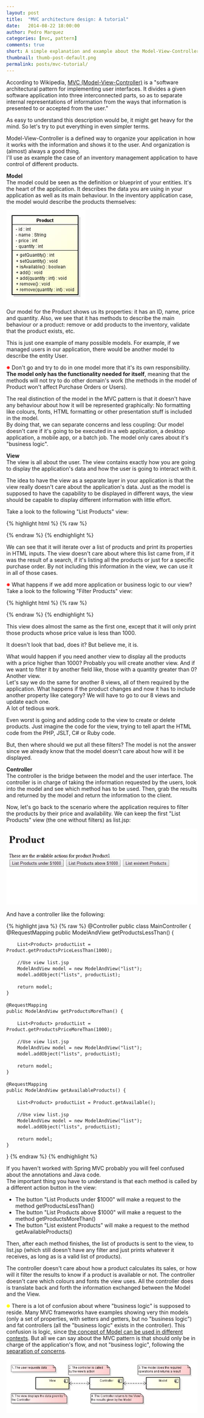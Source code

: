 ```yaml
---
layout: post
title:  "MVC architecture design: A tutorial"
date:   2014-08-22 18:00:00
author: Pedro Marquez
categories: [mvc, pattern]
comments: true
short: A simple explanation and example about the Model-View-Controller pattern
thumbnail: thumb-post-default.png
permalink: posts/mvc-tutorial/
---
```


According to Wikipedia, [MVC (Model-View-Controller)](http://en.wikipedia.org/wiki/Model%E2%80%93view%E2%80%93controller) is a "software architectural pattern for 
implementing user interfaces. It divides a given software application into three interconnected parts, so as to separate internal representations of information 
from the ways that information is presented to or accepted from the user."

As easy to understand this description would be, it might get heavy for the mind. So let's try to put everything in even simpler terms.

Model-View-Controller is a defined way to organize your application in how it works with the information and shows it to the user. And organization is (almost) 
always a good thing.  
I'll use as example the case of an inventory management application to have control of different products.

**Model**  
The model could be seen as the definition or blueprint of your entities. It's the heart of the application. It describes the data you are using in your application 
as well as its main behaviour.
In the inventory application case, the model would describe the products themselves:

![Product Model](/images/product-model.jpg)

Our model for the Product shows us its properties: it has an ID, name, price and quantity. Also, we see that it has methods to describe the main behaviour or a product:
remove or add products to the inventory, validate that the product exists, etc. 

This is just one example of many possible models. For example, if we managed users in our application, there would be another model to describe the entity User.

![Antipattern](/images/antipattern.png) Don't go and try to do in one model more that it's its own responsibility. **The model only has the functionality needed for itself**, 
meaning that the methods will not try to do other domain's work (the methods in the model of Product won't affect Purchase Orders or Users).

The real distinction of the model in the MVC pattern is that it doesn't have any behaviour about how it will be represented graphically: No formatting like colours, fonts,
HTML formatting or other presentation stuff is included in the model.  
By doing that, we can separate concerns and less coupling: Our model doesn't care if it's going to be executed in a web application, a desktop application, a mobile app, 
or a batch job. The model only cares about it's "business logic".

**View**  
The view is all about the user. The view contains exactly how you are going to display the application's data and how the user is going to interact with it.

The idea to have the view as a separate layer in your application is that the view really doesn't care about the application's data. Just as the model is supposed to have 
the capability to be displayed in different ways, the view should be capable to display different information with little effort.

Take a look to the following "List Products" view: 

{% highlight html %}
{% raw %}
<!DOCTYPE html>
<html>
  <head>
    <meta content="text/html; charset=windows-1252" http-equiv="content-type">
    <title></title>
  </head>
  <body>  
    <c:forEach items="${products}" var="product">
    <tr>
    <td><form:input path="product.id" size="30" maxlength="20"/></td>
    <td><form:input path="product.name" size="30" maxlength="200"/></td>
    <td><form:input path="product.price" size="20" maxlength="20"/></td>
    <td><form:input path="product.quantiy" size="20" maxlength="20"/></td>
    </tr>
 </c:forEach>
  </body>
</html>
{% endraw %}
{% endhighlight %}

We can see that it will iterate over a list of products and print its properties in HTML inputs. The view doesn't care about where this list came from, if it was the result
of a search, if it's listing all the products or just for a specific purchase order. By not including this information in the view, we can use it in all 
of those cases.

![Antipattern](/images/antipattern.png) What happens if we add more application or business logic to our view? Take a look to the following "Filter Products" view:

{% highlight html %}
{% raw %}
<!DOCTYPE html>
<html>
  <head>
    <meta content="text/html; charset=windows-1252" http-equiv="content-type">
    <title></title>
  </head>
  <body>  
    <c:forEach items="${products}" var="product">
      <c:if test="${product.price<1000}">
      <tr>
      <td><form:input path="product.id" size="30" maxlength="20"/></td>
      <td><form:input path="product.name" size="30" maxlength="200"/></td>
      <td><form:input path="product.price" size="20" maxlength="20"/></td>
      <td><form:input path="product.quantiy" size="20" maxlength="20"/></td>
      </tr>
      </c:if>
 </c:forEach>
  </body>
</html>
{% endraw %}
{% endhighlight %}

This view does almost the same as the first one, except that it will only print those products whose price value is less than 1000.  

It doesn't look that bad, does it? But believe me, it is. 

What would happen if you need another view to display all the products with a price higher than 1000? 
Probably you will create another view. And if we want to filter it by another field like, those with a quantity greater than 0? Another view.  
Let's say we do the same for another 8 views, all of them required by the application. 
What happens if the product changes and now it has to include another property like category? We will have to go to our 8 views and update each one.  
A lot of tedious work.

Even worst is going and adding code to the view to create or delete products. Just imagine the code for the view, trying to tell apart the HTML code from the 
PHP, JSLT, C# or Ruby code.

But, then where should we put all these filters? The model is not the answer since we already know that the model doesn't care about how will it be displayed.

**Controller**  
The controller is the bridge between the model and the user interface. The controller is in charge of taking the information requested by the users, look
into the model and see which method has to be used. Then, grab the results and returned by the model and return the information to the client.

Now, let's go back to the scenario where the application requires to filter the products by their price and availability. We can keep the first "List Products" view 
(the one without filters) as list.jsp:

![Product View](/images/product-view.jpg)

And have a controller like the following:

{% highlight java %}
{% raw %}
@Controller
public class MainController {
	@RequestMapping
	public ModelAndView getProductsLessThan() {
 
		List<Product> productList = Product.getProductsPriceLessThan(1000);
 
		//Use view list.jsp
		ModelAndView model = new ModelAndView("list");
		model.addObject("lists", productList);
 
		return model;
	}
	
	@RequestMapping
	public ModelAndView getProductsMoreThan() {
 
		List<Product> productList = Product.getProductsPriceMoreThan(1000);
 
		//Use view list.jsp
		ModelAndView model = new ModelAndView("list");
		model.addObject("lists", productList);
 
		return model;
	}
	
	@RequestMapping
	public ModelAndView getAvailableProducts() {
 
		List<Product> productList = Product.getAvailable();
 
		//Use view list.jsp
		ModelAndView model = new ModelAndView("list");
		model.addObject("lists", productList);
 
		return model;
	}
}
{% endraw %}
{% endhighlight %}

If you haven't worked with Spring MVC probably you will feel confused about the annotations and Java code.  
The important thing you have to understand is that each method is called by a different action button in the view:

* The button "List Products under $1000" will make a request to the method getProductsLessThan()
* The button "List Products above $1000" will make a request to the method getProductsMoreThan()
* The button "List existent Products" will make a request to the method getAvailableProducts()

Then, after each method finishes, the list of products is sent to the view, to list.jsp (which still doesn't have any filter and just prints whatever it receives, as long as is 
a valid list of products).

The controller doesn't care about how a product calculates its sales, or how will it filter the results to know if a product is available or not. The controller doesn't care 
which colours and fonts the view uses. All the controller does is translate back and forth the information exchanged between the Model and the View.

![Note](/images/note.png) There is a lot of confusion about where "business logic" is supposed to reside. Many MVC frameworks have examples showing very thin models 
(only a set of properties, with setters and getters, but no "business logic") and fat controllers (all the "business logic" exists in the controller). This confusion is logic, 
since [the concept of Model can be used in different contexts](posts/mvc-business-logic/). But all we can say about the MVC pattern is that should only be in charge of the 
application's flow, and not "business logic", following the [separation of concerns](http://en.wikipedia.org/wiki/Separation_of_concerns).

![MVC Flow](/images/mvc-flow.jpg)


